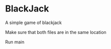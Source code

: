 # BlackJack
A simple game of blackjack

Make sure that both files are in the same location

Run main
